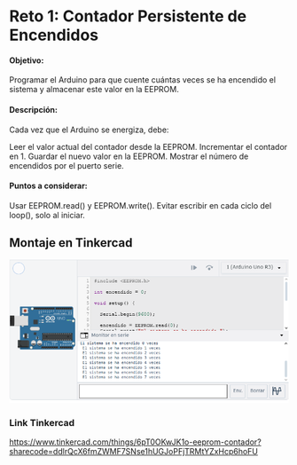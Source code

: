 # Reto 1: Contador Persistente de Encendidos
#### Objetivo:
Programar el Arduino para que cuente cuántas veces se ha encendido el sistema y almacenar este valor en la EEPROM.

#### Descripción:
Cada vez que el Arduino se energiza, debe:

Leer el valor actual del contador desde la EEPROM.
Incrementar el contador en 1.
Guardar el nuevo valor en la EEPROM.
Mostrar el número de encendidos por el puerto serie.
#### Puntos a considerar:
Usar EEPROM.read() y EEPROM.write().
Evitar escribir en cada ciclo del loop(), solo al iniciar.
## Montaje en Tinkercad
![Montaje tinkercad](image.png)
### Link Tinkercad
https://www.tinkercad.com/things/6pT0OKwJK1o-eeprom-contador?sharecode=ddlrQcX6fmZWMF7SNse1hUGJoPFjTRMtYZxHcp6hoFU
